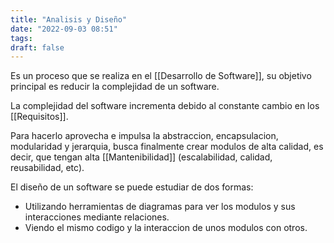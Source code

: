 ```yaml
---
title: "Analisis y Diseño"
date: "2022-09-03 08:51"
tags: 
draft: false
---
```

Es un proceso que se realiza en el [[Desarrollo de Software]], su objetivo principal es reducir la complejidad de un software.

La complejidad del software incrementa debido al constante cambio en los [[Requisitos]].

Para hacerlo aprovecha e impulsa la abstraccion, encapsulacion, modularidad y jerarquia, busca finalmente crear modulos de alta calidad, es decir, que tengan alta [[Mantenibilidad]] (escalabilidad, calidad, reusabilidad, etc).

El diseño de un software se puede estudiar de dos formas:
- Utilizando herramientas de diagramas para ver los modulos y sus interacciones mediante relaciones.
- Viendo el mismo codigo y la interaccion de unos modulos con otros.
